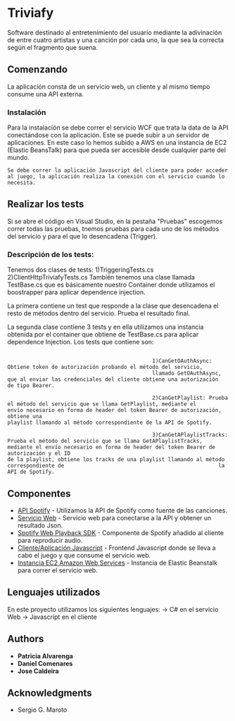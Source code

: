 # Triviafy

Software destinado al entretenimiento del usuario mediante la adivinación de entre cuatro artistas y una canción por cada uno, la que sea la correcta según el fragmento que suena.

## Comenzando

La aplicación consta de un servicio web, un cliente y al mismo tiempo consume una API externa.

### Instalación

Para la instalación se debe correr el servicio WCF que trata la data de la API conectándose con la aplicación. Este se puede subir a un servidor de aplicaciones. En este caso lo hemos subido a AWS en una instancia de EC2 (Elastic BeansTalk) para que pueda ser accesible desde cualquier parte del mundo.

```
Se debe correr la aplicación Javascript del cliente para poder acceder al juego, la aplicación realiza la conexión con el servicio cuando lo necesita.
```

## Realizar los tests

Si se abre el código en Visual Studio, en la pestaña "Pruebas" escogemos correr todas las pruebas, tnemos pruebas para cada uno de los métodos del servicio y para el que lo desencadena (Trigger).

### Descripción de los tests:

Tenemos dos clases de tests: 
                  1)TriggeringTests.cs
                  2)ClientHttpTriviafyTests.cs
También tenemos una clase llamada TestBase.cs que es básicamente nuestro Container donde utilizamos el boostrapper para aplicar dependence injection. 

La primera contiene un test que responde a la clase que desencadena el resto de métodos dentro del servicio. Prueba el resultado final.

La segunda clase contiene 3 tests y en ella utilizamos una instancia obtenida por el container que obtiene de TestBase.cs para aplicar dependence Injection. Los tests que contiene son: 

```

                                              1)CanGetOAuthAsync: Obtiene token de autorización probando el método del servicio, 
                                              llamado GetOAuthAsync, que al enviar las credenciales del cliente obtiene una autorización                                               de tipo Bearer.
                                              
                                              2)CanGetPlaylist: Prueba el método del servicio que se llama GetPlaylist, mediante el                                                     envío necesario en forma de header del token Bearer de autorización, obtiene una                                                         playlist llamando al método correspondiente de la API de Spotify. 
                                              
                                              3)CanGetAPlaylistTracks: Prueba el método del servicio que se llama GetAPlaylistTracks,                                                   mediante el envío necesario en forma de header del token Bearer de autorización y el ID                                                 de la playlist, obtiene los tracks de una playlist llamando al método correspondiente de                                                 la API de Spotify. 
```


## Componentes

* [API Spotify](https://developer.spotify.com/) - Utilizamos la API de Spotify como fuente de las canciones.
* [Servicio Web](https://github.com/lupitia1/TriviafyWebService) - Servicio web para conectarse a la API y obtener un resultado Json.
* [Spotify Web Playback SDK](https://developer.spotify.com/documentation/web-playback-sdk/) - Componente de Spotify añadido al cliente para reproducir audio.
* [Cliente/Aplicación Javascript](https://github.com/dcolme/Triviafy) - Frontend Javascript donde se lleva a cabo el juego y que consume el servicio web.
* [Instancia EC2 Amazon Web Services](http://triviafywebservice1.us-east-1.elasticbeanstalk.com/TriviafyWebService.svc) - Instancia de Elastic Beanstalk para correr el servicio web.


## Lenguajes utilizados

En este proyecto utilizamos los siguientes lenguajes:
-> C# en el servicio Web
-> Javascript en el cliente

## Authors

* **Patricia Alvarenga**
* **Daniel Comenares**
* **Jose Caldeira** 

## Acknowledgments

* Sergio G. Maroto
